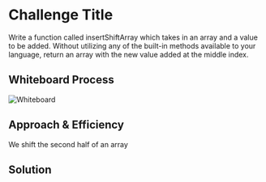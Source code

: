 # Challenge Title
Write a function called insertShiftArray which takes in an array and a value to be added. Without utilizing any of the built-in methods available to your language, return an array with the new value added at the middle index.

## Whiteboard Process
![Whiteboard](shift-array.tldr)

## Approach & Efficiency
We shift the second half of an array

## Solution
<!-- Show how to run your code, and examples of it in action -->
